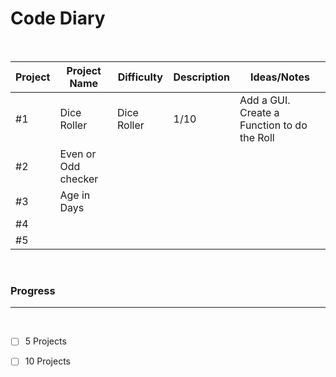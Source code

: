 # Code Diary
<br>

| Project | Project Name | Difficulty | Description | Ideas/Notes |
| ----------- | ----------- | ----------- | ----------- | ----------- |
| #1 | Dice Roller | Dice Roller | 1/10 | Add a GUI. Create a Function to do the Roll
| #2 | Even or Odd checker |  |  |  
| #3 | Age in Days |  |  |  
| #4 |  |  |  |  
| #5 |  |  |  |  

<br>

### Progress  
---
<br>

- [ ] 5 Projects
- [ ] 10 Projects


